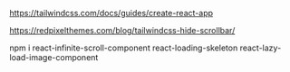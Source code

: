 https://tailwindcss.com/docs/guides/create-react-app

https://redpixelthemes.com/blog/tailwindcss-hide-scrollbar/

npm i react-infinite-scroll-component react-loading-skeleton react-lazy-load-image-component
